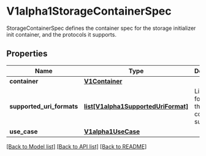 # V1alpha1StorageContainerSpec

StorageContainerSpec defines the container spec for the storage initializer init container, and the protocols it supports.
## Properties
Name | Type | Description | Notes
------------ | ------------- | ------------- | -------------
**container** | [**V1Container**](https://github.com/kubernetes-client/python/blob/master/kubernetes/docs/V1Container.md) |  | 
**supported_uri_formats** | [**list[V1alpha1SupportedUriFormat]**](V1alpha1SupportedUriFormat.md) | List of URI formats that this container supports | 
**use_case** | [**V1alpha1UseCase**](V1alpha1UseCase.md) |  | 

[[Back to Model list]](../README.md#documentation-for-models) [[Back to API list]](../README.md#documentation-for-api-endpoints) [[Back to README]](../README.md)


